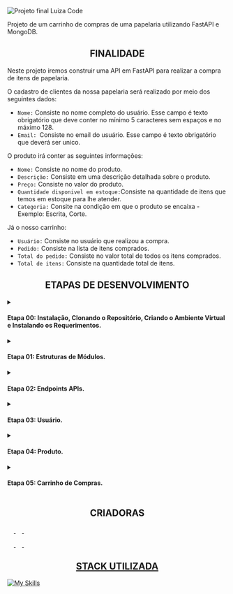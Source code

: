![Projeto final Luiza Code](https://user-images.githubusercontent.com/112034898/195216177-e8dc059f-cbcf-41e0-8010-e834c06e1ea8.png)

Projeto de um carrinho de compras de uma papelaria utilizando FastAPI e MongoDB.

<h2 align="center"> FINALIDADE </h2>

Neste projeto iremos construir uma API em FastAPI para realizar a compra de itens de papelaria. 

O cadastro de clientes da nossa papelaria será realizado por meio dos seguintes dados: 
+ `Nome:` Consiste no nome completo do usuário. Esse campo é texto obrigatório que deve conter no mínimo 5 caracteres sem espaços e no máximo 128.
+ `Email: `Consiste no email do usuário. Esse campo é texto obrigatório que deverá ser unico.

O produto irá conter as seguintes informações: 
+ `Nome:` Consiste no nome do produto. 
+ `Descrição:` Consiste em uma descrição detalhada sobre o produto.
+ `Preço:` Consiste no valor do produto.
+ `Quantidade disponivel em estoque:`Consiste na quantidade de itens que temos em estoque para lhe atender. 
+ `Categoria:` Consite na condição em que o produto se encaixa - Exemplo: Escrita, Corte.

Já o nosso carrinho: 
+ `Usuário:` Consiste no usuário que realizou a compra. 
+ `Pedido:` Consiste na lista de itens comprados. 
+ `Total do pedido:`  Consiste no valor total de todos os itens comprados. 
+ `Total de itens:` Consiste na quantidade total de itens.



<h2 align="center"> ETAPAS DE DESENVOLVIMENTO </h2>

<details><summary><strong><h4>Etapa 00: Instalação, Clonando o Repositório, Criando o Ambiente Virtual e Instalando os Requerimentos.</strong></h4></summary>

  
  Antes de começar, você vai precisar instalar em sua máquina a seguinte ferramenta: [Python](https://python.org.br), além disto é importante que tenha ter um editor para trabalhar com o código, recomendamos o: [VSCode](https://code.visualstudio.com/).

  + Clonando o Repositório.
    
      No seu VSCode, será preciso dar o seguinte comando:
   
         $ git clone https://github.com/nicolleribeiro17/projeto-final-LuizaCode.git
  
  + Criando um ambiente virtual:
    
      Windows: 
       
         $ python -m venv venv 
         
      Linux: 
      
        $ python3.9 -m venv venv
        
  + Ativando o ambiente virtual:

     Windows:
     
        $ .\venv\Scripts\activate     
        
     Linux: 
     
        $ source venv/bin/activate
        
  + Instalando os Requerimentos: 

        $ pip install -r requirements.txt
        
  + Para executar o servidor da FastAPI, deve-se: 

     Acessar o diretório src, o qual contém os arquivos relacionados a aplicação: 
     
        $ cd src 
        
     Após acessar, dar o seguinte comando: 
     
        uvicorn --reload main:app
        
      Verificar se a aplicação foi de fato executada: 
      
        http://localhost:8000
        
      Caso for, será retornado um "Olá, bem vindos a papelaria do Luiza Code.  
 
 </details>
 
 <details><summary><h4>Etapa 01: Estruturas de Módulos.</h4></summary>


Organizamos a estrutura do nosso projeto em varias módulos, sendo que, cada uma realiza uma função dentro do projeto. Portanto, iremos ter as seguintes pastas: 

 - [`src`](https://github.com/nicolleribeiro17/projeto-final-LuizaCode/tree/main/src): Pasta principal da aplicação.
   -  [`models`](https://github.com/nicolleribeiro17/projeto-final-LuizaCode/tree/main/src/models): Modelagem de todo o código, o qual identifica os campos que o usuário, produto, carrinho e orer vai possuir.
   -  [`router`](https://github.com/nicolleribeiro17/projeto-final-LuizaCode/tree/main/src/router): Módulos para de _controle_ e/ou _comunicação_ com o 
  FastAPI.
   -  [`service`](https://github.com/nicolleribeiro17/projeto-final-LuizaCode/tree/main/src/service): Módulos para as regras (casos de uso) da 
  aplicação.
   - [`server`](https://github.com/nicolleribeiro17/projeto-final-LuizaCode/tree/main/src/server): Módulo para persistência (repositório) 
  com o banco de dados.
   - [`descriptions`](https://github.com/nicolleribeiro17/projeto-final-LuizaCode/tree/main/src/description): Local onde colocamos todas as descrições feitas pela requisição web.
   - [`main.py`](https://github.com/nicolleribeiro17/projeto-final-LuizaCode/blob/main/src/main.py): Principal.
   - [`config.py`](https://github.com/nicolleribeiro17/projeto-final-LuizaCode/blob/main/src/config.py): Configuração;
   
  
  
  + Como realizar:

  Foi criado pastas e arquivos de acordo considerando o que achamos necessário, seguindo a documentação. Nessa criação, as rotas da API Rest foram definidas com o [APIRouter](https://fastapi.tiangolo.com/tutorial/bigger-applications). 
  
   + Executando o servidor: 

          uvicorn --reload main:app
          
   + Acesso a aplicação: 
  
      Teste a aplicação acessando

          http://localhost:8000

      Ela irá lhe dizer um "Olá mundo, bem vindo a papelaria do Luiza Code"
    

    
   + Testando as APIs criadas
   
   
      O arquivo [testes.http](https://github.com/nicolleribeiro17/projeto-final-LuizaCode/blob/main/testes.http) ou [Swagger](http://localhost:8000/docs/) será utilizado para realizar testes.
   
 
 </details>
 
 
 
<details><summary><h4>Etapa 02: Endpoints APIs. </h4></summary>

  <details><summary><h4>Usário. </h4></summary>

  + Retorna todos os usuários: 

      http
        GET /api/users



  + Cadastra um novo cliente:

      http
        POST /api/users


      | Parâmetro   | Tipo       | Descrição                                   |
      | :---------- | :--------- | :------------------------------------------ |
      | `name`      | `string` | *Obrigatório*. O nome do cliente|
      | `email`      | `EmailStr` | *Obrigatório*. O email do cliente |
      | `password`      | `string` | *Obrigatório*. A senha do cliente |
      | `is_active`      | `bool` | *Obrigatório*. Usuário está ativo ou não|
      | `is_admin`      | `bool` | *Obrigatório*. Usuário é admin ou não |



  + Atualizar cliente por meio do seu código:

      http
        PUT api/users/update/{code}


      | Parâmetro   | Tipo       | Descrição                                   |
      | :---------- | :--------- | :------------------------------------------ |
      | `code`      | `string` | *Obrigatório*. O código do usuário que você quer atualizar. |
      | `name`      | `string` | *Opcional*. Nome do cliente|
      | `email`      | `EmailStr` | *Opcional*. Email do cliente |
      | `password`      | `string` | *Opcional*. Senha do cliente |
      | `is_active`      | `bool` | *Opcional*. Usuário está ativo ou não|
      | `is_admin`      | `bool` | *Opcional*. Usuário é admin ou não |




  + Deletar cliente

      http
        DELETE api/users/delete/{code}


      | Parâmetro   | Tipo       | Descrição                                   |
      | :---------- | :--------- | :------------------------------------------ |
      | `code`      | `string` | *Obrigatório*. O código do usuário que você quer deletar. |


  + Retorna um cliente pelo seu código:

      http
        GET api/users/code/{code}


      | Parâmetro   | Tipo       | Descrição                                   |
      | :---------- | :--------- | :------------------------------------------ |
      | `code`      | `string` | *Obrigatório*. Código do usuário. |



  + Retorna um cliente pelo seu email:

      http
        GET api/users/email/{email}


      | Parâmetro   | Tipo       | Descrição                                   |
      | :---------- | :--------- | :------------------------------------------ |
      | `email`      | `EmailStr` | *Obrigatório*. Email do usuário. |


</details>

  <details><summary><h4>Endereço. </h4></summary>

  + Cadastrar uma novo endereço para um usuário:

      http
        POST /api/address

      | Parâmetro   | Tipo       | Descrição                                   |
      | :---------- | :--------- | :------------------------------------------ |
      | `user_code`      | `string` | *Obrigatório*. Código cliente|
      | `email`      | `EmailStr` | *Obrigatório*. Email do cliente |
      | `number`      | `int` | *Obrigatório*. Número da residência|
      | `zip_code`      | `string` | *Obrigatório*. CEP|
      | `district`      | `string` | *Obrigatório*. Bairro|
      | `city`      | `string` | *Obrigatório*. Nome da cidade|
      | `state`      | `string` | *Obrigatório*. Sigla do estado|
      | `is_delivery`      | `bool` | *Obrigatório*. Se o produto foi entregue |


  + Retorna todos os endereços do usuário através do email:

      http
        GET /api/address/email/{email}

      | Parâmetro   | Tipo       | Descrição                                   |
      | :---------- | :--------- | :------------------------------------------ |
      | `email`      | `EmailStr` | *Obrigatório*. Email do usuário que você quer os endereços |
  
</details>

<details><summary><h4>Produto. </h4></summary>


  + Retorna todos os produtos:

      http
        GET /api/products


  

  + Cadastra um novo produto:

      http
        POST /api/products


      | Parâmetro   | Tipo       | Descrição                                   |
      | :---------- | :--------- | :------------------------------------------ |
      | `name`      | `string` | *Obrigatório*. Nome do produto|
      | `description`      | `string` | *Obrigatório*. Descrição do produto |
      | `price`      | `float` | *Obrigatório*. Preço do produto |
      | `units_in_stock`      | `int` | *Obrigatório*. Unidades do produto em estoque|
      | `image`      | `string` | *Obrigatório*. Imagem produto |
      | `category`      | `string` | *Obrigatório*. Categoria do produto |
      | `sku`      | `string` | *Obrigatório*. SKU do produto |





  + Atualizar produto por meio de seu código:

      http
        PUT api/products/update/{code}


      | Parâmetro   | Tipo       | Descrição                                   |
      | :---------- | :--------- | :------------------------------------------ |
      | `code`      | `string` | *Obrigatório*. O código do produto que você quer atualizar. |
      | `name`      | `string` | *Opcional*. Nome do produto|
      | `description`      | `string` | *Opcional*. Descrição do produto |
      | `price`      | `float` | *Opcional*. Preço do produto |
      | `units_in_stock`      | `int` | *Opcional*. Unidades do produto em estoque|
      | `image`      | `string` | *Opcional*. Imagem produto |
      | `category`      | `string` | *Opcional*. Categoria do produto |
      | `sku`      | `string` | *Opcional*. SKU do produto |





  + Deleta produto por meio de seu código:

      http
        DELETE api/products/delete/{code}


      | Parâmetro   | Tipo       | Descrição                                   |
      | :---------- | :--------- | :------------------------------------------ |
      | `code`      | `string` | *Obrigatório*. O código do usuário que você quer deletar. |




  + Retorna um produto pelo seu código:

      http
        GET api/products/code/{code}


      | Parâmetro   | Tipo       | Descrição                                   |
      | :---------- | :--------- | :------------------------------------------ |
      | `code`      | `string` | *Obrigatório*. Código do produto. |





  + Retorna um produto pelo seu SKU:

      http
        GET api/products/sku/{sku}


      | Parâmetro   | Tipo       | Descrição                                   |
      | :---------- | :--------- | :------------------------------------------ |
      | `sku`      | `string` | *Obrigatório*. SKU do produto. |



  + Retorna os produtos pela categoria:

      http
        GET api/products/category/{category}


      | Parâmetro   | Tipo       | Descrição                                   |
      | :---------- | :--------- | :------------------------------------------ |
      | `category`      | `string` | *Obrigatório*. Categoria do produto. |



  

  + Retorna os produtos pelo nome:

      http
        GET api/products/name/{name}


      | Parâmetro   | Tipo       | Descrição                                   |
      | :---------- | :--------- | :------------------------------------------ |
      | `name`      | `string` | *Obrigatório*. Nome do produto. |


  
</details>


<details><summary><h4>Carrinho. </h4></summary>
   

  + Cadastro de um novo carrinho:

      http
        POST /api/cart


      | Parâmetro   | Tipo       | Descrição                                   |
      | :---------- | :--------- | :------------------------------------------ |
      | `user_code`      | `string` | *Obrigatório*. Código do usuário|
      | `email`      | `EmailStr` | *Obrigatório*. Email do usuário |
      | `name`      | `string` | *Obrigatório*. Nome do produto|
      | `description`      | `string` | *Obrigatório*. Descrição do produto |
      | `price`      | `float` | *Obrigatório*. Preço do produto |
      | `units_in_stock`      | `int` | *Obrigatório*. Unidades do produto em estoque|
      | `image`      | `string` | *Obrigatório*. Imagem produto |
      | `category`      | `string` | *Obrigatório*. Categoria do produto |
      | `sku`      | `string` | *Obrigatório*. SKU do produto |
      | `quantity`      | `int` | *Obrigatório*. Quantidade do produto |



  + Atualizar a quantidade de um produto no carrinho por meio de seu código:

      http
        PUT api/cart/update/{code}


      | Parâmetro   | Tipo       | Descrição                                   |
      | :---------- | :--------- | :------------------------------------------ |
      | `code`      | `string` | *Obrigatório*. O código do produto que você quer atualizar. |
      | `quantity`      | `int` | *Obrigatório*. Quantidade do produto |

  + Deletar o produto no carrinho por meio de seu código:

      http
        PUT api/cart/update/{code}


      | Parâmetro   | Tipo       | Descrição                                   |
      | :---------- | :--------- | :------------------------------------------ |
      | `user_code`      | `string` | *Obrigatório*. Código do usuário|
      | `email`      | `EmailStr` | *Obrigatório*. Email do usuário |      
      | `code`      | `string` | *Obrigatório*. O código do produto que você quer atualizar. |
      | `quantity`      | `int` | *Obrigatório*. Quantidade do produto |


</details>


</details>



<details><summary><strong><h4>Etapa 03: Usuário.</strong></h4></summary>

  + Instruções da etapa: 
    
      Com o banco de dados no MongoDB, vamos realizar o cadastro de um usuário, isso implica em utilizarmos a API para "enviar" a requisição de salvar o novo usuário nosso banco de dados.

        POST http://localhost:8000/api/users
        
      Antes de salvar o novo usuário, precisamos validar as seguintes regras:
       <pre>
       ✔️ O cliente deve informar um email válido (ao menos 3 caracteres, conter um @).
       ✔️ O e-mail do cliente deve ser único, ou seja, não há dois clientes no sistema com o mesmo e-mail. 
       ✔️ Podemos ter dois clientes com o mesmo nome; mas, cada um com um e-mail diferente.
       ✔️ Ao pesquisarmos o email válido do cliente, será apresentado seus dados. 
       ✔️ Ao remover o usuário cadastrado, será apagado todas as informações do mesmo. 
       </pre>
      Na API, se conseguirmos cadastrar o usuário no banco de dados, iremos retornar o código HTTP 201 (Criado/Created), e no corpo de resposta iremos informar apenas o código do usuário:
      
        {
          "code": "uuid v4"
        }

      Se ao tentar cadastrar um novo usuário, e houver um usuário já cadastrado com o mesmo email, a API retornará o código HTTP 409 (Conflito/Conflict) informando a seguinte mensagem:

        {
          "mensagem": "Há outro usuário com este email"
        }
        

  + Cadastrando um usuário: 
    
      Considerando que todas as validações para cadastrar um novo usuário vão estar no [Regras](https://github.com/nicolleribeiro17/projeto-final-LuizaCode/blob/main/src/service/user_rules.py). Para cadastrar um novo usuário, iremos utilizar a função `create_new_user` no arquivo [Server](https://github.com/nicolleribeiro17/projeto-final-LuizaCode/blob/main/src/server/user_server.py)
       


</details>



<details><summary><strong><h4>Etapa 04: Produto.</strong></h4></summary>

  + Cadastro de Produtos: 
    
      Vamos realizar o cadastro de um produto, isso implica em utilizarmos a API para "enviar" a requisição de salvar o novo usuário nosso banco de dados.

        POST http://localhost:8000/api/products
        
      Antes de cadastrar um novo produto, será validado as seguintes regras:
      
       <pre>
       ✔️ Processo em que registra-se um novo produto no sistema.
       ✔️ Cada produto precisa ter pelo menos um nome, uma descrição e um código único.
       ✔️ Um produto pode ter um preço de venda, que é um valor superior a R$ 0,01.
       ✔️ O código do produto informado no processo de cadastro deve ser único, logo não há dois produtos no sistema com o mesmo código.
       ✔️ Os nomes dos produtos são únicos.
       </pre>
       
      Na API, se conseguirmos cadastrar o produto no banco de dados, iremos retornar o código HTTP 201 (Criado/Created), e no corpo de resposta iremos informar apenas o código do produto:
      
        {
          "code": "uuid v4"
        }

      Se ao tentar cadastrar um novo produto, e houver item com o mesmo SKU, a API retornará o código HTTP 409 (Conflito/Conflict) informando a seguinte mensagem:

        {
          "mensagem": "Há outro produto com este sku"
        }
        
        
  + Atualização de Produtos: 
    
      Vamos realizar a atualização de um produto, isso implica em utilizarmos a API para "enviar" a requisição de atualizar o produto em nosso banco de dados.

        PUT http://localhost:8000/api/products/update/{code}
        
      Antes de atualizar um produto, será validado as seguintes regras:
      
      <pre>
       ✔️ O código do produto não pode ser alterado.
       ✔️ O nome do produto pode ser alterado.
      </pre>        
        
  + Pesquisa de Produtos: 
  
      Vamos realizar a pesquisa de um produto, para realizar esse processo, temos três formas de executa-lo:
      
      Pesquisa um produto pelo nome:

        GET http://localhost:8000/api/products/name/
        
      Pesquisa um produto pelo categoria:   
        
        GET http://localhost:8000/api/products/category/
       
      Pesquisa um produto pelo SKU: 
      
        GET http://localhost:8000/api/products/sku/

  Logo, ao informar o nome, código ou SKU, será devolvido o produto desejado e suas informações.
  
  + Remoção de Produtos: 
  
     Etapa de remoção do produto: 
    
        DELETE  http://localhost:8000/api/products/remove/{code}
        

</details>

<details><summary><strong><h4>Etapa 05: Carrinho de Compras.</strong></h4></summary>

  O nosso carrinho de compras consiste em duas estapas: o carrinho aberto e o carrinho fechado. 
  
  
  + Carrinho em aberto: Você adiciona, atualiza ou remove os itens desejados para a compra. 
  
    O carrinho aberto, possui as seguintes funcionalidades e regras: 
    
        ✔️ Todo carrinho de compras deve conter um cliente e será validado se o mesmo existe.
        ✔️ Se há um produto um ou mais, deverá ser informado a quantidade de cada produto.
        ✔️ Verificar se o cliente já possui um carrinho aberto. Caso contrário criar um carrinho novo.
        ✔️ Ao adicionar um item no carrinho, o mesmo terá o valor total e quantidade de itens atualizado.
        ✔️ No carrinho novo, com base no produto informado, a quantidade é modificada.
        ✔️ Validar se produto existe no carrinho.
        ✔️ Atualizar o valor total e quantidade de itens do carrinho.
        ✔️ Se o carrinho zerar o número de itens, ou seja, o cliente removeu todos os itens do carrinho, o mesmo pode ser excluído.
        ✔️ Se o cliente e retornar os dados do carrinho e produtos.
        

  + Carrinho fechado: Passa por todo o processo do em aberto, mas resulta em pedido. 
  
      Já o carrinho fechado possoui as seguintes funcionalidades:
      
        ✔️ O cliente pode mudar o tipo do carrinho de compras para “fechado”.
        
  + Excluir o carrinho aberto e/ou fechado. 
  
        ✔️ Quer o carrinho seja aberto ou fechado, podemos remover o carrinho do sistema.

</details>

<h2 align="center"> CRIADORAS </h2>

<a href="https://www.linkedin.com/in/isadora-eduarda-6b2001180/" target="_blank_"><img height="15cm" src="https://img.shields.io/badge/ISADORA-0077B5?style=for-the-badge&logo=linkedin&logoColor=white"/> 
<a href="https://www.linkedin.com/in/juliana-abumansur-3359ba114/" target="_blank_"><img height="15cm" src="https://img.shields.io/badge/JULIANA-0077B5?style=for-the-badge&logo=linkedin&logoColor=white"/> 
<a href="https://www.linkedin.com/in/nicolle-ribeiro-89ab8b1b3/" target="_blank_"><img height="15cm" src="https://img.shields.io/badge/NICOLLE-0077B5?style=for-the-badge&logo=linkedin&logoColor=white"/>

<a href="https://github.com/isadoraeduarda/" target="_blank_"><img height="15cm" src="https://img.shields.io/badge/ISADORA-100000?style=for-the-badge&logo=github&logoColor=white"/>
<a href="https://github.com/jtabumansur" target="_blank_"><img height="15cm" src="https://img.shields.io/badge/JULIANA-100000?style=for-the-badge&logo=github&logoColor=white"/>
<a href="https://www.linkedin.com/in/nicolle-ribeiro-89ab8b1b3/" target="_blank_"><img height="15cm" src="https://img.shields.io/badge/NICOLLE-100000?style=for-the-badge&logo=github&logoColor=white"/>

<h2 align="center"> STACK UTILIZADA </h2>

[![My Skills](https://skills.thijs.gg/icons?i=python,fastapi,vscode,github,scrum&theme=light)](https://skills.thijs.gg)
  

 
